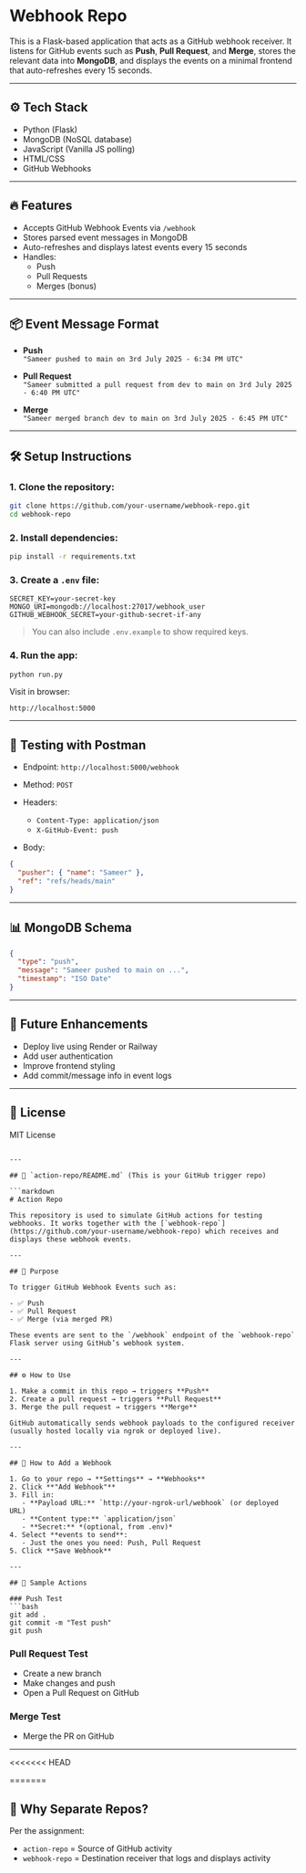 # Webhook Repo

This is a Flask-based application that acts as a GitHub webhook receiver. It listens for GitHub events such as **Push**, **Pull Request**, and **Merge**, stores the relevant data into **MongoDB**, and displays the events on a minimal frontend that auto-refreshes every 15 seconds.

---

## ⚙️ Tech Stack

- Python (Flask)
- MongoDB (NoSQL database)
- JavaScript (Vanilla JS polling)
- HTML/CSS
- GitHub Webhooks

---

## 🔥 Features

- Accepts GitHub Webhook Events via `/webhook`
- Stores parsed event messages in MongoDB
- Auto-refreshes and displays latest events every 15 seconds
- Handles:
  - Push
  - Pull Requests
  - Merges (bonus)

---

## 📦 Event Message Format

- **Push**  
  `"Sameer pushed to main on 3rd July 2025 - 6:34 PM UTC"`

- **Pull Request**  
  `"Sameer submitted a pull request from dev to main on 3rd July 2025 - 6:40 PM UTC"`

- **Merge**  
  `"Sameer merged branch dev to main on 3rd July 2025 - 6:45 PM UTC"`

---

## 🛠️ Setup Instructions

### 1. Clone the repository:
```bash
git clone https://github.com/your-username/webhook-repo.git
cd webhook-repo
````

### 2. Install dependencies:

```bash
pip install -r requirements.txt
```

### 3. Create a `.env` file:

```env
SECRET_KEY=your-secret-key
MONGO_URI=mongodb://localhost:27017/webhook_user
GITHUB_WEBHOOK_SECRET=your-github-secret-if-any
```

> You can also include `.env.example` to show required keys.

### 4. Run the app:

```bash
python run.py
```

Visit in browser:

```
http://localhost:5000
```

---

## 🧪 Testing with Postman

* Endpoint: `http://localhost:5000/webhook`
* Method: `POST`
* Headers:

  * `Content-Type: application/json`
  * `X-GitHub-Event: push`
* Body:

```json
{
  "pusher": { "name": "Sameer" },
  "ref": "refs/heads/main"
}
```

---

## 📊 MongoDB Schema

```json
{
  "type": "push",
  "message": "Sameer pushed to main on ...",
  "timestamp": "ISO Date"
}
```

---

## 🧠 Future Enhancements

* Deploy live using Render or Railway
* Add user authentication
* Improve frontend styling
* Add commit/message info in event logs

---

## 📄 License

MIT License

````

---

## 📗 `action-repo/README.md` (This is your GitHub trigger repo)

```markdown
# Action Repo

This repository is used to simulate GitHub actions for testing webhooks. It works together with the [`webhook-repo`](https://github.com/your-username/webhook-repo) which receives and displays these webhook events.

---

## 🎯 Purpose

To trigger GitHub Webhook Events such as:

- ✅ Push
- ✅ Pull Request
- ✅ Merge (via merged PR)

These events are sent to the `/webhook` endpoint of the `webhook-repo` Flask server using GitHub’s webhook system.

---

## ⚙️ How to Use

1. Make a commit in this repo → triggers **Push**
2. Create a pull request → triggers **Pull Request**
3. Merge the pull request → triggers **Merge**

GitHub automatically sends webhook payloads to the configured receiver (usually hosted locally via ngrok or deployed live).

---

## 🔗 How to Add a Webhook

1. Go to your repo → **Settings** → **Webhooks**
2. Click **"Add Webhook"**
3. Fill in:
   - **Payload URL:** `http://your-ngrok-url/webhook` (or deployed URL)
   - **Content type:** `application/json`
   - **Secret:** *(optional, from .env)*
4. Select **events to send**:
   - Just the ones you need: Push, Pull Request
5. Click **Save Webhook**

---

## 🧪 Sample Actions

### Push Test
```bash
git add .
git commit -m "Test push"
git push
````

### Pull Request Test

* Create a new branch
* Make changes and push
* Open a Pull Request on GitHub

### Merge Test

* Merge the PR on GitHub

---

<<<<<<< HEAD





<!-- # webhook-repo

Of course bro! Below are **ready-to-use README files** for both repos.

---

## 📘 1. `webhook-repo/README.md` (Flask app that receives and shows GitHub events)

````markdown
# Webhook Repo

This is a Flask-based application that acts as a webhook receiver for GitHub events like **Push**, **Pull Request**, and **Merge**. It stores the incoming data in **MongoDB** and displays the formatted updates on a minimal UI that auto-refreshes every 15 seconds.

---

## 🔧 Tech Stack

- Python (Flask)
- MongoDB
- HTML/CSS/JavaScript (Vanilla)
- GitHub Webhooks
- dotenv for environment management

---

## 🚀 Features

- Receives GitHub Webhooks via POST `/webhook`
- Saves events in MongoDB
- Displays events on frontend in clean format
- Auto-refreshes every 15 seconds using JS polling
- Logs data in terminal for visibility

---

## 📦 Events Handled

- **Push**
  - `"Sameer pushed to main on 3rd July 2025 - 6:34 PM UTC"`
- **Pull Request**
  - `"Sameer submitted a pull request from dev to main on ..."`
- **Merge (Bonus)**
  - `"Sameer merged branch dev to main on ..."`

---

## 🛠️ Setup Instructions

1. Clone the repo:
   ```bash
   git clone https://github.com/your-username/webhook-repo.git
   cd webhook-repo
````

2. Install dependencies:

   ```bash
   pip install -r requirements.txt
   ```

3. Create a `.env` file:

   ```env
   SECRET_KEY=your-secret-key
   MONGO_URI=mongodb://localhost:27017/webhook_user
   GITHUB_WEBHOOK_SECRET=optional
   ```

4. Run the app:

   ```bash
   python run.py
   ```

5. Open in browser:

   ```
   http://localhost:5000
   ```

---

## 🧪 Testing Locally

Use [Postman](https://www.postman.com/) to simulate GitHub webhook calls:

**URL:** `http://localhost:5000/webhook`
**Headers:**

```
Content-Type: application/json
X-GitHub-Event: push or pull_request
```

**Body:**

```json
{
  "pusher": { "name": "Sameer" },
  "ref": "refs/heads/main"
}
```

---

## 🧠 Future Improvements

* Add user authentication
* Deploy on Railway/Render
* Store repo URL and commit links

````

---

## 📗 2. `action-repo/README.md` (Repo that simulates GitHub activity)

```markdown
# Action Repo

This is a demo GitHub repository meant to simulate GitHub actions like:

- **Push**
- **Pull Requests**
- **Merges**

It is connected to a webhook receiver (`webhook-repo`) that listens to these actions and displays them in real-time.

---

## 🔧 How It Works

When you perform any of the following:
- Push a commit
- Open a Pull Request
- Merge a branch

→ GitHub will automatically send a webhook event to your Flask app (`webhook-repo`).

---

## 🔗 How to Connect Webhook

1. Go to:
````

GitHub → Settings → Webhooks → Add Webhook

```

2. Set **Payload URL** to:
```

[https://your-ngrok-or-live-url/webhook](https://your-ngrok-or-live-url/webhook)

```

3. Content type: `application/json`

4. Secret: *(optional, based on your .env)*

5. Select individual events:
- Push
- Pull Request
- Merge (comes as pull_request `merged: true`)

6. Save.

---

## 📦 Sample Activities

- `git commit -m "Test push"` → Push event
- Create a new branch → PR event
- Merge PR via GitHub → Merge event

---

## 🎯 Purpose

This repo acts as a **trigger source** for GitHub webhook testing and is not meant for any functional app development.
```

---

## ✅ What's Next?

Just push these README files into each repo and you're 100% ready to submit.

Let me know if:

* You want help deploying this live on Railway or Render
* You want help writing a short submission message for the employer

Bhai you're submission-ready 💼🔥 -->
=======
## 🧠 Why Separate Repos?

Per the assignment:

* `action-repo` = Source of GitHub activity
* `webhook-repo` = Destination receiver that logs and displays activity
